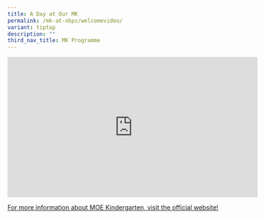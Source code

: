 ```yaml
---
title: A Day at Our MK
permalink: /mk-at-nbps/welcomevideo/
variant: tiptap
description: ""
third_nav_title: MK Programme
---
```

<div class="iframe-wrapper">
<iframe height="315" width="560" allowfullscreen="true" frameborder="0" src="https://www.youtube.com/embed/GIUYvt2x0ek?si=gINO51LhJoOKwNtn"></iframe>
</div>
<p><a href="https://www.moe.gov.sg/preschool/moe-kindergarten" rel="noopener noreferrer nofollow" target="_blank">For more information about MOE Kindergarten, visit the official website!</a>
</p>
<p></p>